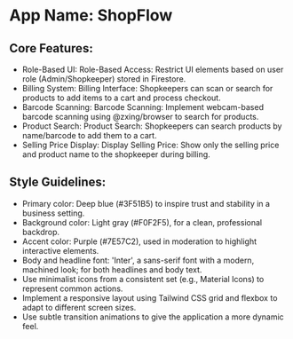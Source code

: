# **App Name**: ShopFlow

## Core Features:

- Role-Based UI: Role-Based Access: Restrict UI elements based on user role (Admin/Shopkeeper) stored in Firestore.
- Billing System: Billing Interface: Shopkeepers can scan or search for products to add items to a cart and process checkout.
- Barcode Scanning: Barcode Scanning: Implement webcam-based barcode scanning using @zxing/browser to search for products.
- Product Search: Product Search: Shopkeepers can search products by name/barcode to add them to a cart.
- Selling Price Display: Display Selling Price: Show only the selling price and product name to the shopkeeper during billing.

## Style Guidelines:

- Primary color: Deep blue (#3F51B5) to inspire trust and stability in a business setting.
- Background color: Light gray (#F0F2F5), for a clean, professional backdrop.
- Accent color: Purple (#7E57C2), used in moderation to highlight interactive elements.
- Body and headline font: 'Inter', a sans-serif font with a modern, machined look; for both headlines and body text.
- Use minimalist icons from a consistent set (e.g., Material Icons) to represent common actions.
- Implement a responsive layout using Tailwind CSS grid and flexbox to adapt to different screen sizes.
- Use subtle transition animations to give the application a more dynamic feel.